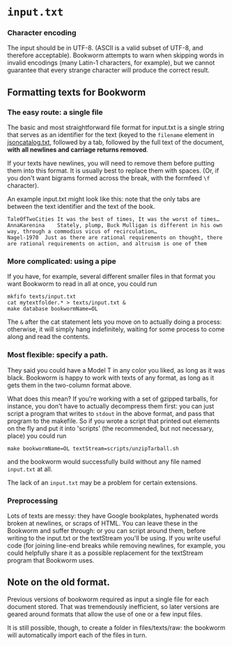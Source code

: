 # `input.txt`

### Character encoding

The input should be in UTF-8. (ASCII is a valid subset of UTF-8, and therefore acceptable). Bookworm attempts to warn when skipping words in invalid encodings (many Latin-1 characters, for example), but we cannot guarantee that every strange character will produce the correct result.

## Formatting texts for Bookworm

### The easy route: a single file

The basic and most straightforward file format for input.txt is a single string that serves as an identifier for the text (keyed to the `filename` element in [jsoncatalog.txt](), followed by a tab, followed by the full text of the document, **with all newlines and carriage returns removed**.

If your texts have newlines, you will need to remove them before putting them into this format. It is usually best to replace them with spaces. (Or, if you don't want bigrams formed across the break, with the formfeed `\f` character).

An example input.txt might look like this: note that the only tabs are between the text identifier and the text of the book.

```
TaleOfTwoCities	It was the best of times, It was the worst of times…
AnnaKarenina	Stately, plump, Buck Mulligan is different in his own way, through a commodius vicus of recirculation…
Nagel-1970	Just as there are rational requirements on thought, there are rational requirements on action, and altruism is one of them
```

### More complicated: using a pipe

If you have, for example, several different smaller files in that format you want Bookworm to read in all at once, you could run

```{sh}
mkfifo texts/input.txt
cat mytextfolder.* > texts/input.txt &
make database bookwormName=OL
```

The `&` after the cat statement lets you move on to actually doing a process: otherwise, it will simply hang indefinitely, waiting for some process to come along and read the contents.

### Most flexible: specify a path.

They said you could have a Model T in any color you liked, as long as it was black. Bookworm is happy to work with texts of any format, as long as it gets them in the two-column format above.

What does this mean? If you're working with a set of gzipped tarballs, for instance, you don't have to actually decompress them first: you can just script a program that writes to `stdout` in the above format, and pass that program to the makefile. So if you wrote a script that printed out elements on the fly and put it into 'scripts' (the recommended, but not necessary, place) you could run

```{sh}
make bookwormName=OL textStream=scripts/unzipTarball.sh
```

and the bookworm would successfully build without any file named `input.txt` at all.

The lack of an `input.txt` may be a problem for certain extensions.

### Preprocessing

Lots of texts are messy: they have Google bookplates, hyphenated words broken at newlines, or scraps of HTML. You can leave these in the Bookworm and suffer through: or you can script around them, before writing to the input.txt or the textStream you'll be using. If you write useful code (for joining line-end breaks while removing newlines, for example, you could helpfully share it as a possible replacement for the textStream program that Bookworm uses.



## Note on the old format.
Previous versions of bookworm required as input a single file for each document stored. That was tremendously inefficient, so later versions are geared around formats that allow the use of one or a few input files.

It is still possible, though, to create a folder in files/texts/raw: the bookworm will automatically import each of the files in turn.
